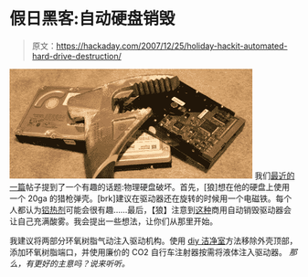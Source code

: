 # 假日黑客:自动硬盘销毁

> 原文：<https://hackaday.com/2007/12/25/holiday-hackit-automated-hard-drive-destruction/>

![](img/576e356572a436ed88bc2dac88e29d9b.png)
我们[最近的一篇](http://www.hackaday.com/2007/12/22/virtual-raid-5-internet-storage/)帖子提到了一个有趣的话题:物理硬盘破坏。首先，[狼]想在他的硬盘上使用一个 20ga 的猎枪弹壳。[brk]建议在驱动器还在旋转的时候用一个电磁铁。每个人都认为[铝热剂](http://en.wikipedia.org/wiki/Thermite)可能会很有趣……最后，【狼】注意到[这种](http://www.deadondemand.com/products/enhancedhdd/)商用自动销毁驱动器会让自己充满酸雾。我会提出一些想法，让你们从那里开始。

我建议将两部分环氧树脂气动注入驱动机构。使用 [diy 洁净室](http://www.hackaday.com/2004/11/08/make-a-clear-hard-drive/)方法移除外壳顶部，添加环氧树脂端口，并使用廉价的 CO2 自行车注射器按需将液体注入驱动器。
 *那么，有更好的主意吗？说来听听。*